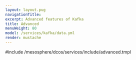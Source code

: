 ```yaml
---
layout: layout.pug
navigationTitle:
excerpt: Advanced features of Kafka
title: Advanced
menuWeight: 80
model: /services/kafka/data.yml
render: mustache
---
```


#include /mesosphere/dcos/services/include/advanced.tmpl
